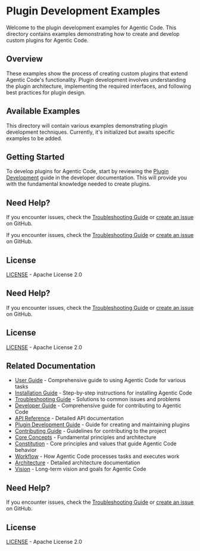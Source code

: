 # Plugin Development Examples

Welcome to the plugin development examples for Agentic Code. This directory contains examples demonstrating how to create and develop custom plugins for Agentic Code.

## Overview

These examples show the process of creating custom plugins that extend Agentic Code's functionality. Plugin development involves understanding the plugin architecture, implementing the required interfaces, and following best practices for plugin design.

## Available Examples

This directory will contain various examples demonstrating plugin development techniques. Currently, it's initialized but awaits specific examples to be added.

## Getting Started

To develop plugins for Agentic Code, start by reviewing the [Plugin Development](../../developer/plugin-development.md) guide in the developer documentation. This will provide you with the fundamental knowledge needed to create plugins.



## Need Help?

If you encounter issues, check the [Troubleshooting Guide](../../user/troubleshooting.md) or [create an issue](https://github.com/lfgranja/agentic-code/issues) on GitHub.

If you encounter issues, check the [Troubleshooting Guide](../../user/troubleshooting.md) or [create an issue](https://github.com/lfgranja/agentic-code/issues) on GitHub.

## License

[LICENSE](../../../LICENSE) - Apache License 2.0


## Need Help?

If you encounter issues, check the [Troubleshooting Guide](../../user/troubleshooting.md) or [create an issue](https://github.com/lfgranja/agentic-code/issues) on GitHub.

## License

[LICENSE](../../../LICENSE) - Apache License 2.0

## Related Documentation

- [User Guide](../../user/user-guide.md) - Comprehensive guide to using Agentic Code for various tasks
- [Installation Guide](../../user/installation.md) - Step-by-step instructions for installing Agentic Code
- [Troubleshooting Guide](../../user/troubleshooting.md) - Solutions to common issues and problems
- [Developer Guide](../../developer/development-guide.md) - Comprehensive guide for contributing to Agentic Code
- [API Reference](../../developer/api-reference.md) - Detailed API documentation
- [Plugin Development Guide](../../developer/plugin-development.md) - Guide for creating and maintaining plugins
- [Contributing Guide](../../developer/contributing.md) - Guidelines for contributing to the project
- [Core Concepts](../../agentic/README.md) - Fundamental principles and architecture
- [Constitution](../../agentic/constitution.md) - Core principles and values that guide Agentic Code behavior
- [Workflow](../../agentic/workflow.md) - How Agentic Code processes tasks and executes work
- [Architecture](../../agentic/architecture.md) - Detailed architecture documentation
- [Vision](../../agentic/vision.md) - Long-term vision and goals for Agentic Code

## Need Help?

If you encounter issues, check the [Troubleshooting Guide](../../user/troubleshooting.md) or [create an issue](https://github.com/lfgranja/agentic-code/issues) on GitHub.

## License

[LICENSE](../../../LICENSE) - Apache License 2.0